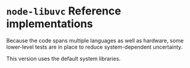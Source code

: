 # `node-libuvc` Reference implementations

Because the code spans multiple languages as well as hardware, some lower-level tests are in place to reduce system-dependent uncertainty.

This version uses the default system libraries.
